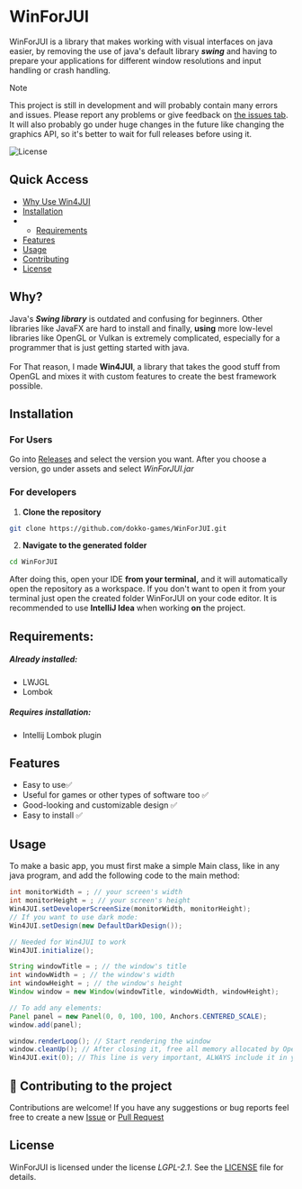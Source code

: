# WinForJUI
WinForJUI is a library that makes working with visual interfaces on java easier, by removing the
use of java's default library **_swing_** and having to prepare your applications for different
window resolutions and input handling or crash handling.

> [!NOTE]
> This project is still in development and will probably contain many errors and issues.
> Please report any problems or give feedback on [the issues tab](https://github.com/dokko-games/WinForJUI/issues).
> It will also probably go under huge changes in the future like changing the graphics API, so it's better to wait for full releases before using it.

![License](https://img.shields.io/github/license/dokko-games/WinForJUI)

## Quick Access
- [Why Use Win4JUI](#why)
- [Installation](#installation)
- - [Requirements](#requirements)
- [Features](#features)
- [Usage](#usage)
- [Contributing](#-contributing-to-the-project)
- [License](#license)

## Why?
Java's **_Swing library_** is outdated and confusing for beginners. Other libraries like JavaFX are hard to install
and finally, **using** more low-level libraries like OpenGL or Vulkan is extremely complicated,
especially for a programmer that is just getting started with java.<br>
<br>For That reason, I made **Win4JUI**, a library that takes the good stuff from OpenGL and 
mixes it with custom features to create the best framework possible.
## Installation
### For Users
Go into [Releases](https://github.com/dokko-games/WinForJUI/releases) and select the version you want.
After you choose a version, go under assets and select <i>WinForJUI.jar</i>
### For developers
1. **Clone the repository**
```bash
git clone https://github.com/dokko-games/WinForJUI.git
```
2. **Navigate to the generated folder**
```bash 
cd WinForJUI
```

After doing this, open your IDE **from your terminal,** and it will automatically open the repository as a workspace.
If you don't want to open it from your terminal just open the created folder WinForJUI on your code editor.
It is recommended to use **IntelliJ Idea** when working **on** the project.
## Requirements:
##### Already installed:
- LWJGL
- Lombok
##### Requires installation:
- Intellij Lombok plugin
## Features
- Easy to use✅
- Useful for games or other types of software too ✅
- Good-looking and customizable design ✅
- Easy to install ✅
## Usage
To make a basic app, you must first make a simple Main class, like in any java program, and add the following code to the main method:
```java
int monitorWidth = ; // your screen's width
int monitorHeight = ; // your screen's height
Win4JUI.setDeveloperScreenSize(monitorWidth, monitorHeight);
// If you want to use dark mode:
Win4JUI.setDesign(new DefaultDarkDesign());

// Needed for Win4JUI to work
Win4JUI.initialize();

String windowTitle = ; // the window's title
int windowWidth = ; // the window's width
int windowHeight = ; // the window's height
Window window = new Window(windowTitle, windowWidth, windowHeight);

// To add any elements:
Panel panel = new Panel(0, 0, 100, 100, Anchors.CENTERED_SCALE);
window.add(panel);

window.renderLoop(); // Start rendering the window
window.cleanUp(); // After closing it, free all memory allocated by OpenGL
Win4JUI.exit(0); // This line is very important, ALWAYS include it in your program
```
## 🤝 Contributing to the project
Contributions are welcome! If you have any suggestions or bug reports feel free to create a new [Issue](https://github.com/dokko-games/WinForJUI/issues)
or [Pull Request](https://github.com/dokko-games/WinForJUI/pulls)
## License
WinForJUI is licensed under the license <i>LGPL-2.1</i>. See the [LICENSE](LICENSE) file for details.